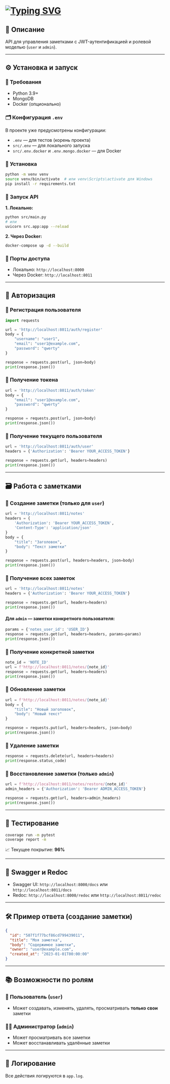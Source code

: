 # [![Typing SVG](https://readme-typing-svg.herokuapp.com?color=%2336BCF7&lines=📝+FastAPI+Notes+Management+API)](https://git.io/typing-svg)


## 📌 Описание

API для управления заметками с JWT-аутентификацией и ролевой моделью (`user` и `admin`).

---

## ⚙️ Установка и запуск

### 💼 Требования

- Python 3.9+
- MongoDB
- Docker (опционально)

### 🗂️ Конфигурация `.env`

В проекте уже предусмотрены конфигурации:
- `.env` — для тестов (корень проекта)
- `src/.env` — для локального запуска
- `src/.env.docker` и `.env.mongo.docker` — для Docker

### 🔧 Установка

```bash
python -m venv venv
source venv/bin/activate  # или venv\Scripts\activate для Windows
pip install -r requirements.txt
```

### 🚀 Запуск API

**1. Локально:**

```bash
python src/main.py
# или
uvicorn src.app:app --reload
```

**2. Через Docker:**

```bash
docker-compose up -d --build
```

### 📡 Порты доступа

- Локально: `http://localhost:8000`
- Через Docker: `http://localhost:8011`

---

## 🔐 Авторизация

### 🔸 Регистрация пользователя

```python
import requests

url = 'http://localhost:8011/auth/register'
body = {
    "username": "user1",
    "email": "user1@example.com",
    "password": "qwerty"
}

response = requests.post(url, json=body)
print(response.json())
```

### 🔸 Получение токена

```python
url = 'http://localhost:8011/auth/token'
body = {
    "email": "user1@example.com",
    "password": "qwerty"
}

response = requests.post(url, json=body)
print(response.json())
```

### 🔸 Получение текущего пользователя

```python
url = 'http://localhost:8011/auth/user'
headers = {'Authorization': 'Bearer YOUR_ACCESS_TOKEN'}

response = requests.get(url, headers=headers)
print(response.json())
```

---

## 🗃️ Работа с заметками

### 🔸 Создание заметки (только для `user`)

```python
url = 'http://localhost:8011/notes'
headers = {
    'Authorization': 'Bearer YOUR_ACCESS_TOKEN',
    'Content-Type': 'application/json'
}
body = {
    "title": "Заголовок",
    "body": "Текст заметки"
}

response = requests.post(url, headers=headers, json=body)
print(response.json())
```

### 🔸 Получение всех заметок

```python
url = 'http://localhost:8011/notes'
headers = {'Authorization': 'Bearer YOUR_ACCESS_TOKEN'}

response = requests.get(url, headers=headers)
print(response.json())
```

#### Для `admin` — заметки конкретного пользователя:

```python
params = {'notes_user_id': 'USER_ID'}
response = requests.get(url, headers=headers, params=params)
print(response.json())
```

### 🔸 Получение конкретной заметки

```python
note_id = 'NOTE_ID'
url = f'http://localhost:8011/notes/{note_id}'
response = requests.get(url, headers=headers)
print(response.json())
```

### 🔸 Обновление заметки

```python
url = f'http://localhost:8011/notes/{note_id}'
body = {
    "title": "Новый заголовок",
    "body": "Новый текст"
}

response = requests.put(url, headers=headers, json=body)
print(response.json())
```

### 🔸 Удаление заметки

```python
response = requests.delete(url, headers=headers)
print(response.status_code)
```

### 🔸 Восстановление заметки (только `admin`)

```python
url = f'http://localhost:8011/notes/restore/{note_id}'
admin_headers = {'Authorization': 'Bearer ADMIN_ACCESS_TOKEN'}

response = requests.get(url, headers=admin_headers)
print(response.json())
```

---

## 🧪 Тестирование

```bash
coverage run -m pytest
coverage report -m
```

📈 Текущее покрытие: **96%**

---

## 📓 Swagger и Redoc

- Swagger UI: `http://localhost:8000/docs` или `http://localhost:8011/docs`
- Redoc: `http://localhost:8000/redoc` или `http://localhost:8011/redoc`

---

## 🛠️ Пример ответа (создание заметки)

```json
{
  "id": "507f1f77bcf86cd799439011",
  "title": "Моя заметка",
  "body": "Содержимое заметки",
  "owner": "user@example.com",
  "created_at": "2023-01-01T00:00:00"
}
```

---

## 📚 Возможности по ролям

### 👤 Пользователь (`user`)
- Может создавать, изменять, удалять, просматривать **только свои** заметки

### 👨‍💼 Администратор (`admin`)
- Может просматривать все заметки
- Может восстанавливать удалённые заметки

---

## 📁 Логирование

Все действия логируются в `app.log`.
